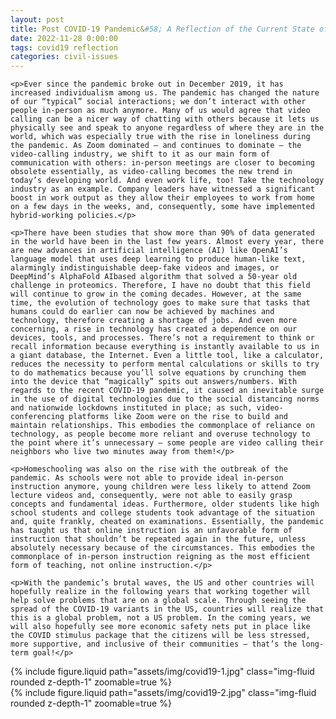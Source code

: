 ```yaml
---
layout: post
title: Post COVID-19 Pandemic&#58; A Reflection of the Current State of the World
date: 2022-11-28 0:00:00
tags: covid19 reflection
categories: civil-issues
---
```


<div>

    <p>Ever since the pandemic broke out in December 2019, it has increased individualism among us. The pandemic has changed the nature of our “typical” social interactions; we don’t interact with other people in-person as much anymore. Many of us would agree that video calling can be a nicer way of chatting with others because it lets us physically see and speak to anyone regardless of where they are in the world, which was especially true with the rise in loneliness during the pandemic. As Zoom dominated — and continues to dominate — the video-calling industry, we shift to it as our main form of communication with others: in-person meetings are closer to becoming obsolete essentially, as video-calling becomes the new trend in today’s developing world. And even work life, too! Take the technology industry as an example. Company leaders have witnessed a significant boost in work output as they allow their employees to work from home on a few days in the weeks, and, consequently, some have implemented hybrid-working policies.</p>

    <p>There have been studies that show more than 90% of data generated in the world have been in the last few years. Almost every year, there are new advances in artificial intelligence (AI) like OpenAI’s language model that uses deep learning to produce human-like text, alarmingly indistinguishable deep-fake videos and images, or DeepMind’s AlphaFold AIbased algorithm that solved a 50-year old challenge in proteomics. Therefore, I have no doubt that this field will continue to grow in the coming decades. However, at the same time, the evolution of technology goes to make sure that tasks that humans could do earlier can now be achieved by machines and technology, therefore creating a shortage of jobs. And even more concerning, a rise in technology has created a dependence on our devices, tools, and processes. There’s not a requirement to think or recall information because everything is instantly available to us in a giant database, the Internet. Even a little tool, like a calculator, reduces the necessity to perform mental calculations or skills to try to do mathematics because you’ll solve equations by crunching them into the device that “magically” spits out answers/numbers. With regards to the recent COVID-19 pandemic, it caused an inevitable surge in the use of digital technologies due to the social distancing norms and nationwide lockdowns instituted in place; as such, video-conferencing platforms like Zoom were on the rise to build and maintain relationships. This embodies the commonplace of reliance on technology, as people become more reliant and overuse technology to the point where it’s unnecessary — some people are video calling their neighbors who live two minutes away from them!</p>

    <p>Homeschooling was also on the rise with the outbreak of the pandemic. As schools were not able to provide ideal in-person instruction anymore, young children were less likely to attend Zoom lecture videos and, consequently, were not able to easily grasp concepts and fundamental ideas. Furthermore, older students like high school students and college students took advantage of the situation and, quite frankly, cheated on examinations. Essentially, the pandemic has taught us that online instruction is an unfavorable form of instruction that shouldn’t be repeated again in the future, unless absolutely necessary because of the circumstances. This embodies the commonplace of in-person instruction reigning as the most efficient form of teaching, not online instruction.</p>

    <p>With the pandemic’s brutal waves, the US and other countries will hopefully realize in the following years that working together will help solve problems that are on a global scale. Through seeing the spread of the COVID-19 variants in the US, countries will realize that this is a global problem, not a US problem. In the coming years, we will also hopefully see more economic safety nets put in place like the COVID stimulus package that the citizens will be less stressed, more supportive, and inclusive of their communities — that’s the long-term goal!</p>

</div>

<div class="row mt-3">
    <div class="col-sm mt-3 mt-md-0">
        {% include figure.liquid path="assets/img/covid19-1.jpg" class="img-fluid rounded z-depth-1" zoomable=true %}
    </div>
    <div class="col-sm mt-3 mt-md-0">
        {% include figure.liquid path="assets/img/covid19-2.jpg" class="img-fluid rounded z-depth-1" zoomable=true %}
    </div>
</div>
